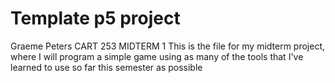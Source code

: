 # Template p5 project

Graeme Peters
CART 253
MIDTERM 1
This is the file for my midterm project, where I will program a simple game using as many of the tools that I've learned to use so far this semester as possible
